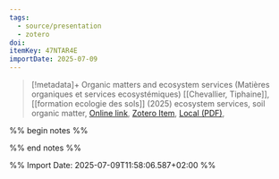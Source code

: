 ```yaml
---
tags:
  - source/presentation
  - zotero
doi: 
itemKey: 47NTAR4E
importDate: 2025-07-09
---
```

>[!metadata]+
> Organic matters and ecosystem services (Matières organiques et services ecosystémiques)
> [[Chevallier, Tiphaine]], 
> [[formation ecologie des sols]] (2025)
> ecosystem services, soil organic matter, 
> [Online link](), [Zotero Item](zotero://select/library/items/47NTAR4E), [Local (PDF)](file://C:/Users/aburg/Documents/references/zotero/storage/29I5X8YV/_05_MO_TChevallier_FormationEcologieSol2025.pdf), 

%% begin notes %%

%% end notes %%

%% Import Date: 2025-07-09T11:58:06.587+02:00 %%

